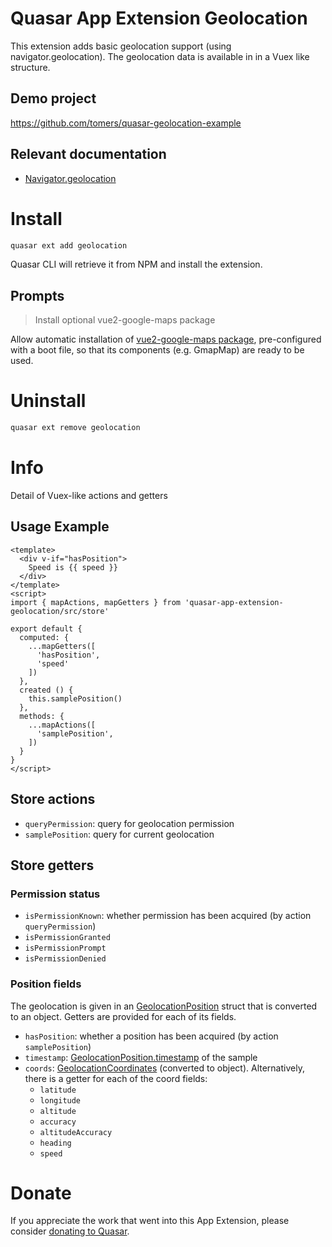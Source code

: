 Quasar App Extension Geolocation
===

This extension adds basic geolocation support (using navigator.geolocation).
The geolocation data is available in in a Vuex like structure.

## Demo project
https://github.com/tomers/quasar-geolocation-example

## Relevant documentation
- [Navigator.geolocation](https://developer.mozilla.org/en-US/docs/Web/API/Navigator/geolocation)

# Install
```bash
quasar ext add geolocation
```
Quasar CLI will retrieve it from NPM and install the extension.

## Prompts

> Install optional vue2-google-maps package

Allow automatic installation of [vue2-google-maps package](https://www.npmjs.com/package/vue2-google-maps),
pre-configured with a boot file, so that its components (e.g. GmapMap) are
ready to be used.

# Uninstall
```bash
quasar ext remove geolocation
```

# Info
Detail of Vuex-like actions and getters

## Usage Example
```vue
<template>
  <div v-if="hasPosition">
    Speed is {{ speed }}
  </div>
</template>
<script>
import { mapActions, mapGetters } from 'quasar-app-extension-geolocation/src/store'

export default {
  computed: {
    ...mapGetters([
      'hasPosition',
      'speed'
    ])
  },
  created () {
    this.samplePosition()
  },
  methods: {
    ...mapActions([
      'samplePosition',
    ])
  }
}
</script>

```

## Store actions
- `queryPermission`: query for geolocation permission
- `samplePosition`: query for current geolocation



## Store getters
### Permission status
- `isPermissionKnown`: whether permission has been acquired (by action `queryPermission`)
- `isPermissionGranted`
- `isPermissionPrompt`
- `isPermissionDenied`

### Position fields
The geolocation is given in an [GeolocationPosition](https://developer.mozilla.org/en-US/docs/Web/API/GeolocationPosition) struct that is converted to an object.
Getters are provided for each of its fields.

- `hasPosition`: whether a position has been acquired (by action `samplePosition`)
- `timestamp`: [GeolocationPosition.timestamp](https://developer.mozilla.org/en-US/docs/Web/API/GeolocationPosition/timestamp) of the sample
- `coords`: [GeolocationCoordinates](https://developer.mozilla.org/en-US/docs/Web/API/GeolocationCoordinates) (converted to object).
Alternatively, there is a getter for each of the coord fields:
    - `latitude`
    - `longitude`
    - `altitude`
    - `accuracy`
    - `altitudeAccuracy`
    - `heading`
    - `speed`

# Donate
If you appreciate the work that went into this App Extension, please consider [donating to Quasar](https://donate.quasar.dev).
